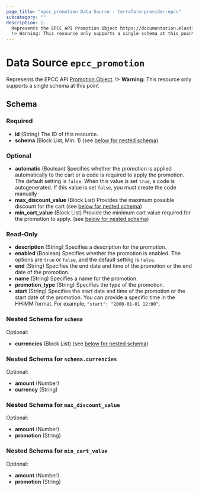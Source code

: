 ```yaml
---
page_title: "epcc_promotion Data Source - terraform-provider-epcc"
subcategory: ""
description: |-
  Represents the EPCC API Promotion Object https://documentation.elasticpath.com/commerce-cloud/docs/api/carts-and-checkout/promotions/index.html#the-promotion-object.
  !> Warning: This resource only supports a single schema at this point
---
```


# Data Source `epcc_promotion`

Represents the EPCC API [Promotion Object](https://documentation.elasticpath.com/commerce-cloud/docs/api/carts-and-checkout/promotions/index.html#the-promotion-object).
!> **Warning:** This resource only supports a single schema at this point



<!-- schema generated by tfplugindocs -->
## Schema

### Required

- **id** (String) The ID of this resource.
- **schema** (Block List, Min: 1) (see [below for nested schema](#nestedblock--schema))

### Optional

- **automatic** (Boolean) Specifies whether the promotion is applied automatically to the cart or a code is required to apply the promotion. The default setting is `false`. When this value is set `true`, a code is autogenerated. If this value is set `false`, you must create the code manually
- **max_discount_value** (Block List) Provides the maximum possible discount for the cart (see [below for nested schema](#nestedblock--max_discount_value))
- **min_cart_value** (Block List) Provide the minimum cart value required for the promotion to apply. (see [below for nested schema](#nestedblock--min_cart_value))

### Read-Only

- **description** (String) Specifies a description for the promotion.
- **enabled** (Boolean) Specifies whether the promotion is enabled. The options are `true` or `false`, and the default setting is `false`.
- **end** (String) Specifies the end date and time of the promotion or the end date of the promotion.
- **name** (String) Specifies a name for the promotion.
- **promotion_type** (String) Specifies the type of the promotion.
- **start** (String) Specifies the start date and time of the promotion or the start date of the promotion. You can provide a specific time in the HH:MM format. For example, `"start": "2000-01-01 12:00"`.

<a id="nestedblock--schema"></a>
### Nested Schema for `schema`

Optional:

- **currencies** (Block List) (see [below for nested schema](#nestedblock--schema--currencies))

<a id="nestedblock--schema--currencies"></a>
### Nested Schema for `schema.currencies`

Optional:

- **amount** (Number)
- **currency** (String)



<a id="nestedblock--max_discount_value"></a>
### Nested Schema for `max_discount_value`

Optional:

- **amount** (Number)
- **promotion** (String)


<a id="nestedblock--min_cart_value"></a>
### Nested Schema for `min_cart_value`

Optional:

- **amount** (Number)
- **promotion** (String)

